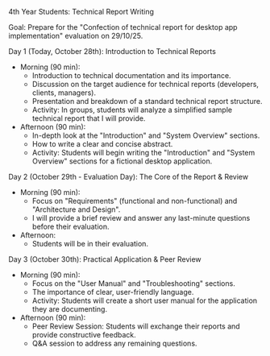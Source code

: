 4th Year Students: Technical Report Writing

  Goal: Prepare for the "Confection of technical report for desktop app implementation" evaluation on 29/10/25.

  Day 1 (Today, October 28th): Introduction to Technical Reports

   * Morning (90 min):
       * Introduction to technical documentation and its importance.
       * Discussion on the target audience for technical reports (developers, clients, managers).
       * Presentation and breakdown of a standard technical report structure.
       * Activity: In groups, students will analyze a simplified sample technical report that I will provide.
   * Afternoon (90 min):
       * In-depth look at the "Introduction" and "System Overview" sections.
       * How to write a clear and concise abstract.
       * Activity: Students will begin writing the "Introduction" and "System Overview" sections for a fictional desktop application.

  Day 2 (October 29th - Evaluation Day): The Core of the Report & Review

   * Morning (90 min):
       * Focus on "Requirements" (functional and non-functional) and "Architecture and Design".
       * I will provide a brief review and answer any last-minute questions before their evaluation.
   * Afternoon:
       * Students will be in their evaluation.

  Day 3 (October 30th): Practical Application & Peer Review

   * Morning (90 min):
       * Focus on the "User Manual" and "Troubleshooting" sections.
       * The importance of clear, user-friendly language.
       * Activity: Students will create a short user manual for the application they are documenting.
   * Afternoon (90 min):
       * Peer Review Session: Students will exchange their reports and provide constructive feedback.
       * Q&A session to address any remaining questions.